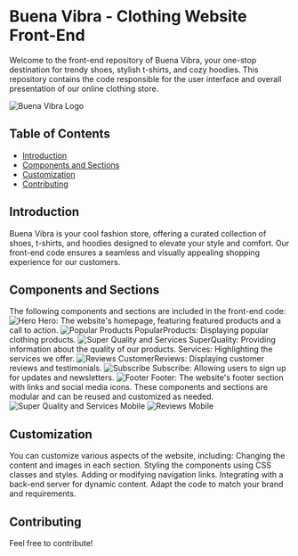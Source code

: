 # Buena Vibra - Clothing Website Front-End

Welcome to the front-end repository of Buena Vibra, your one-stop destination for trendy shoes, stylish t-shirts, and cozy hoodies. This repository contains the code responsible for the user interface and overall presentation of our online clothing store.

![Buena Vibra Logo](./public/Screenshots/buenavibra2.png)

## Table of Contents

- [Introduction](#introduction)
- [Components and Sections](#components-and-sections)
- [Customization](#customization)
- [Contributing](#contributing)

## Introduction
Buena Vibra is your cool fashion store, offering a curated collection of shoes, t-shirts, and hoodies designed to elevate your style and comfort. Our front-end code ensures a seamless and visually appealing shopping experience for our customers.


## Components and Sections
The following components and sections are included in the front-end code:
    ![Hero](./public/Screenshots/s1.png)
    Hero: The website's homepage, featuring featured products and a call to action.
    ![Popular Products](./public/Screenshots/s2.png)
    PopularProducts: Displaying popular clothing products.
    ![Super Quality and Services](./public/Screenshots/s3.png)
    SuperQuality: Providing information about the quality of our products.
    Services: Highlighting the services we offer.
    ![Reviews](./public/Screenshots/s4.png)
    CustomerReviews: Displaying customer reviews and testimonials.
    ![Subscribe](./public/Screenshots/s6.png)
    Subscribe: Allowing users to sign up for updates and newsletters.
    ![Footer](./public/Screenshots/s5.png)
    Footer: The website's footer section with links and social media icons.
    These components and sections are modular and can be reused and customized as needed.
    ![Super Quality and Services Mobile](./public/Screenshots/s8.png)
    ![Reviews Mobile](./public/Screenshots/s7.png)

## Customization
You can customize various aspects of the website, including:
    Changing the content and images in each section.
    Styling the components using CSS classes and styles.
    Adding or modifying navigation links.
    Integrating with a back-end server for dynamic content.
    Adapt the code to match your brand and requirements.

## Contributing
Feel free to contribute!

